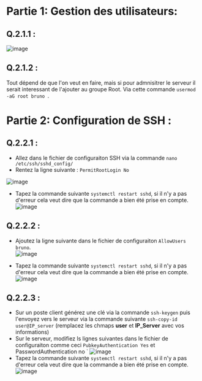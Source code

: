 # Partie 1: Gestion des utilisateurs:

## Q.2.1.1 :

![image](https://github.com/Mr-Maglor/Checkpoint3/assets/159529274/ac48a105-930a-405a-9629-f80b2529ef8c)


## Q.2.1.2 :

Tout dépend de que l'on veut en faire, mais si pour admnisitrer le serveur il serait interessant de l'ajouter au groupe Root.
Via cette commande `usermod -aG root bruno `.

# Partie 2: Configuration de SSH :

## Q.2.2.1 :

- Allez dans le fichier de configuraiton SSH via la commande `nano /etc/ssh/sshd_config/`
- Rentez la ligne suivante : `PermitRootLogin No` 

![image](https://github.com/Mr-Maglor/Checkpoint3/assets/159529274/23251e63-04c3-4f6b-959f-015cc972f6b6)

- Tapez la commande suivante `systemctl restart sshd`, si il n'y a pas d'erreur cela veut dire que la commande a bien été prise en compte.  
![image](https://github.com/Mr-Maglor/Checkpoint3/assets/159529274/dada448f-f7af-4fa8-b9e9-c218323da51e)

## Q.2.2.2 :

- Ajoutez la ligne suivante dans le fichier de configuraiton `AllowUsers bruno`.  
![image](https://github.com/Mr-Maglor/Checkpoint3/assets/159529274/d290a8b6-d587-4982-83fe-7f2ab9214ac0)

- Tapez la commande suivante `systemctl restart sshd`, si il n'y a pas d'erreur cela veut dire que la commande a bien été prise en compte.  
![image](https://github.com/Mr-Maglor/Checkpoint3/assets/159529274/dada448f-f7af-4fa8-b9e9-c218323da51e)

## Q.2.2.3 :

- Sur un poste client générez une clé via la commande `ssh-keygen` puis l'envoyez vers le serveur via la commande suivante `ssh-copy-id user@IP_server` (remplacez les chmaps **user** et **IP_Server** avec vos informations)
- Sur le serveur, modifiez ls lignes suivantes dans le fichier de configuraiton comme ceci  `PubkeyAuthentication Yes` et PasswordAuthentication no `
![image](https://github.com/Mr-Maglor/Checkpoint3/assets/159529274/f560df33-5ea9-4bd7-8161-22800deb3a6d)
- Tapez la commande suivante `systemctl restart sshd`, si il n'y a pas d'erreur cela veut dire que la commande a bien été prise en compte.  
![image](https://github.com/Mr-Maglor/Checkpoint3/assets/159529274/dada448f-f7af-4fa8-b9e9-c218323da51e)

